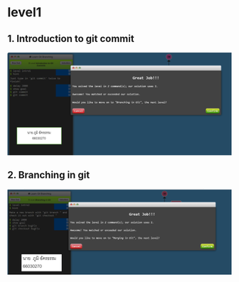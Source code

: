# level1 
## 1. Introduction to git commit

![alt text](image.png)

## 2. Branching in git

![alt text](image-3.png)